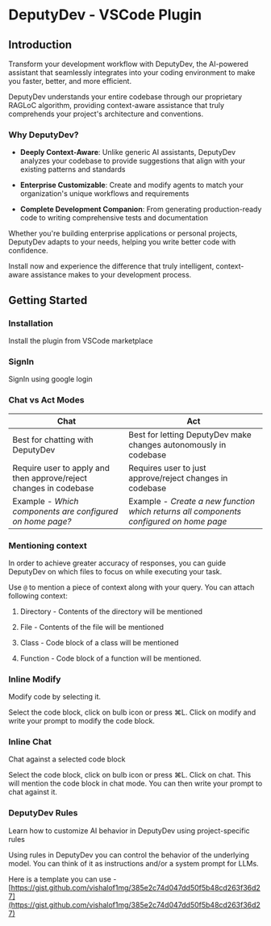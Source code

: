 # DeputyDev - VSCode Plugin

## Introduction

Transform your development workflow with DeputyDev, the AI-powered assistant that seamlessly integrates into your coding environment to make you faster, better, and more efficient.

DeputyDev understands your entire codebase through our proprietary RAGLoC algorithm, providing context-aware assistance that truly comprehends your project's architecture and conventions.

### Why DeputyDev?

*   **Deeply Context-Aware**: Unlike generic AI assistants, DeputyDev analyzes your codebase to provide suggestions that align with your existing patterns and standards

*   **Enterprise Customizable**: Create and modify agents to match your organization's unique workflows and requirements

*   **Complete Development Companion**: From generating production-ready code to writing comprehensive tests and documentation

Whether you're building enterprise applications or personal projects, DeputyDev adapts to your needs, helping you write better code with confidence.

Install now and experience the difference that truly intelligent, context-aware assistance makes to your development process.

## Getting Started

### Installation

<p></p>

Install the plugin from VSCode marketplace

### SignIn

<p></p>

SignIn using google login

### Chat vs Act Modes

<p></p>

| Chat | Act |
| --- | --- |
| Best for chatting with DeputyDev | Best for letting DeputyDev make changes autonomously in codebase |
| Require user to apply and then approve/reject changes in codebase | Requires user to just approve/reject changes in codebase |
| Example - _Which components are configured on home page?_ | Example - _Create a new function which returns all components configured on home page_ |

### Mentioning context

<p></p>

In order to achieve greater accuracy of responses, you can guide DeputyDev on which files to focus on while executing your task.

Use `@` to mention a piece of context along with your query.
You can attach following context:

1.  Directory - Contents of the directory will be mentioned

2.  File - Contents of the file will be mentioned

3.  Class - Code block of a class will be mentioned

4.  Function - Code block of a function will be mentioned.

<p></p>

### Inline Modify

Modify code by selecting it.

Select the code block, click on bulb icon or press ⌘L. Click on modify and write your prompt to modify the code block.

### Inline Chat

Chat against a selected code block

Select the code block, click on bulb icon or press ⌘L. Click on chat. This will mention the code block in chat mode. You can then write your prompt to chat against it.

### DeputyDev Rules

Learn how to customize AI behavior in DeputyDev using project-specific rules

Using rules in DeputyDev you can control the behavior of the underlying model. You can think of it as instructions and/or a system prompt for LLMs.

Here is a template you can use - [https://gist.github.com/vishalof1mg/385e2c74d047dd50f5b48cd263f36d27](https://gist.github.com/vishalof1mg/385e2c74d047dd50f5b48cd263f36d27)
